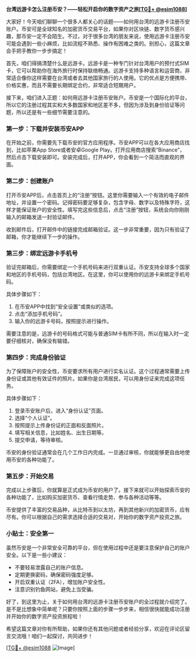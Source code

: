 **台湾远游卡怎么注册币安？——轻松开启你的数字资产之旅[[TG💪+ @esim1088](https://t.me/s/esim1088)]**

大家好！今天咱们聊聊一个很多人都关心的话题——如何用台湾的远游卡注册币安账户。币安可是全球知名的加密货币交易平台，如果你对区块链、数字货币感兴趣，那币安一定不会陌生。不过，对于很多台湾的朋友来说，使用远游卡注册币安可能会遇到一些小麻烦，比如流程不熟悉、操作有困难之类的。别担心，这篇文章会手把手教你一步步搞定！

首先，咱们得搞清楚什么是远游卡。远游卡是一种专门针对台湾用户的预付式SIM卡，它可以帮助你在海外旅行时保持联络畅通。远游卡支持多种语言和运营商，非常适合像你这样需要在台湾或者去其他国家旅行的人使用。它的优点是方便携带、价格实惠，而且不需要长期绑定合约，非常适合短期用户。

接下来，咱们进入正题：如何用远游卡注册币安账户。币安是一个国际化的平台，所以它的注册过程其实和大多数国家和地区差不多，但因为涉及到身份验证等问题，所以还是有一些细节需要注意的。

### 第一步：下载并安装币安APP

在开始之前，你需要先下载币安的官方应用程序。币安APP可以在各大应用商店找到，比如苹果App Store或者安卓Google Play。打开应用商店搜索“Binance”，然后点击下载安装即可。安装完成后，打开APP，你会看到一个简洁而直观的界面。

### 第二步：创建账户

打开币安APP后，点击首页上的“注册”按钮。这里你需要输入一个有效的电子邮件地址，并设置一个密码。记得密码要足够复杂，包含字母、数字以及特殊字符，这样才能保证账户的安全性。填写完这些信息后，点击“注册”按钮，系统会向你刚刚输入的邮箱发送一封验证邮件。

收到邮件后，打开邮件中的链接完成邮箱验证。这一步非常重要，因为只有验证了邮箱，你才能继续下一步的操作。

### 第三步：绑定远游卡手机号

验证完邮箱后，你需要绑定一个手机号码来进行双重认证。币安支持全球多个国家和地区的手机号码，包括台湾地区。在这里，你可以使用你的远游卡来绑定手机号码。

具体步骤如下：
1. 在币安APP中找到“安全设置”或类似的选项。
2. 点击“添加手机号码”。
3. 输入你的远游卡号码，按照提示进行操作。

需要注意的是，远游卡的号码格式可能与普通SIM卡有所不同，所以在输入时一定要仔细核对，确保没有输错。

### 第四步：完成身份验证

为了保障账户的安全性，币安要求所有用户进行实名认证。这个过程通常需要上传身份证或其他有效证件的照片。如果你是台湾居民，可以用身份证来完成这项任务。

具体步骤如下：
1. 登录币安账户后，进入“身份认证”页面。
2. 选择“个人认证”。
3. 按照提示上传身份证的正面和反面照片。
4. 填写相关信息，比如姓名、出生日期等。
5. 提交申请，等待审核。

币安的身份验证通常会在几个工作日内完成。一旦通过审核，你就能够更自由地使用币安的各种功能了。

### 第五步：开始交易

完成以上步骤后，你就算是正式成为币安的用户了。接下来就可以开始探索币安的各种功能了，比如购买加密货币、查看行情走势、参与各种活动等等。

币安提供了丰富的交易品种，从比特币到以太坊，再到其他新兴的加密货币，应有尽有。你可以根据自己的需求选择合适的交易对，开始你的数字资产投资之旅。

### 小贴士：安全第一

虽然币安是一个非常安全可靠的平台，但在使用过程中还是要注意保护自己的账户安全。以下是一些小建议：
- 不要轻易泄露自己的账户信息。
- 定期更换密码，确保密码强度足够。
- 开启双重认证（2FA），增加账户安全性。
- 注意识别钓鱼网站，避免上当受骗。

好了，到这里为止，关于如何用台湾的远游卡注册币安账户的全过程就介绍完了。是不是比想象中简单呢？只要你按照上面的步骤一步步来，相信很快就能成功注册并开始你的数字资产投资旅程啦！

希望这篇文章对你有所帮助，如果你还有其他问题或者经验分享，欢迎在评论区留言交流哦！咱们一起探讨，共同进步！

[[TG💪+ @esim1088](https://t.me/s/esim1088) ![Image](https://i.postimg.cc/4NQfJmqS/Snipaste-2025-05-13-00-14-12.png)]